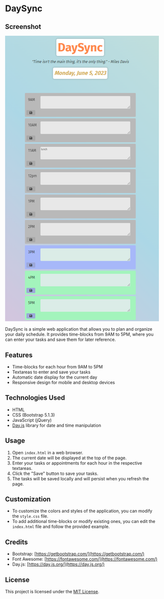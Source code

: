 # DaySync

## Screenshot
![Daily Planner](./Assets/dailypplanner.PNG)

DaySync is a simple web application that allows you to plan and organize your daily schedule. It provides time-blocks from 9AM to 5PM, where you can enter your tasks and save them for later reference.

## Features

- Time-blocks for each hour from 9AM to 5PM
- Textareas to enter and save your tasks
- Automatic date display for the current day
- Responsive design for mobile and desktop devices

## Technologies Used

- HTML
- CSS (Bootstrap 5.1.3)
- JavaScript (jQuery)
- [Day.js](https://day.js.org/) library for date and time manipulation

## Usage

1. Open `index.html` in a web browser.
2. The current date will be displayed at the top of the page.
3. Enter your tasks or appointments for each hour in the respective textareas.
4. Click the "Save" button to save your tasks.
5. The tasks will be saved locally and will persist when you refresh the page.

## Customization

- To customize the colors and styles of the application, you can modify the `style.css` file.
- To add additional time-blocks or modify existing ones, you can edit the `index.html` file and follow the provided example.

## Credits

- Bootstrap: [https://getbootstrap.com/](https://getbootstrap.com/)
- Font Awesome: [https://fontawesome.com/](https://fontawesome.com/)
- Day.js: [https://day.js.org/](https://day.js.org/)

## License

This project is licensed under the [MIT License](LICENSE).

